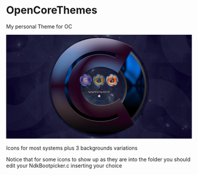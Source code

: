 # OpenCoreThemes

My personal Theme for OC


![Screenshot](screenshot.png)

Icons for most systems plus 3 backgrounds variations

Notice that for some icons to show up as they are into the folder
you should edit your NdkBootpicker.c
inserting your choice
